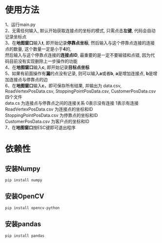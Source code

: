 # 使用方法
1、运行main.py  
2、无需任何输入, 默认开始获取连接点的坐标的模式, 只需点击**左键**, 代码会自动记录坐标点  
3、在**地图窗口**输入**t**, 即开始记录**停靠点坐标**, 然后输入与这个停靠点连接的连接点的数量, 这个数量一定是小于**4**的,  
   然后输入与这个停靠点连接的**连接点ID**, 最重要的是一定不要输错和点错, 因为代码目前没有实现删除上一步操作的功能  
4、在**地图窗口**输入**c**, 即开始记录**目标点坐标**  
5、如果有前面操作有**漏**的点没有记录, 则可以输入**a**或者**b**, **a**是增加连接点, **b**是增加连接点与停靠点的边  
6、在**地图窗口**输入**c**，即可保存所有结果, 并输出为 data.csv, RoadVertexPosData.csv,  StoppingPointPosData.csv, CustomerPosData.csv四个文件  
    data.cs 为连接点与停靠点之间的连接关系 0表示没有连接 1表示有连接  
    RoadVertexPosData.csv 为连接点的坐标和ID  
    StoppingPointPosData.csv 为停靠点的坐标和ID  
    CustomerPosData.csv 为客户点的坐标和ID  
7、在**地图窗口**按ESC键即可退出程序  

# 依赖性
## 安装Numpy  
`pip install numpy` 
## 安装OpenCV
`pip install opencv-python`
## 安装pandas
`pip install pandas`
